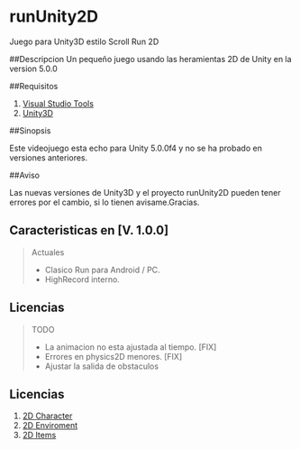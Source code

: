 # runUnity2D
Juego para Unity3D estilo Scroll Run 2D

##Descripcion
Un pequeño juego usando las heramientas 2D de Unity en la version 5.0.0

##Requisitos

1. [Visual Studio Tools](https://visualstudiogallery.msdn.microsoft.com/20b80b8c-659b-45ef-96c1-437828fe7cf2)
2. [Unity3D](http://unity3d.com/get-unity/download?ref=personal)

##Sinopsis

Este videojuego esta echo para Unity 5.0.0f4 y no se ha probado en versiones anteriores.

##Aviso

Las nuevas versiones de Unity3D y el proyecto runUnity2D pueden tener errores por el cambio, si lo tienen avisame.Gracias.

## Caracteristicas en [V. 1.0.0]

> Actuales
> 
> - Clasico Run para Android / PC.
> - HighRecord interno.

## Licencias

> TODO
>
> - La animacion no esta ajustada al tiempo. [FIX]
> - Errores en physics2D menores. [FIX]
> - Ajustar la salida de obstaculos

## Licencias

1. [2D Character](https://www.assetstore.unity3d.com/en/#!/content/17020)
2. [2D Enviroment](https://www.assetstore.unity3d.com/en/#!/content/24090)
3. [2D Items](https://www.assetstore.unity3d.com/en/#!/content/24626)

